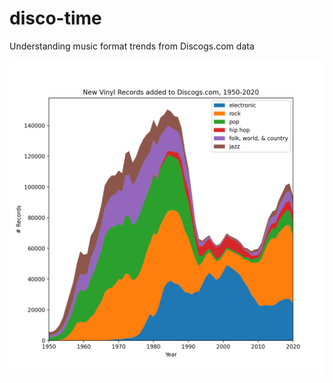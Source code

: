 # disco-time
Understanding music format trends from Discogs.com data

![Vinyls](https://github.com/tuantnguyen/disco-time/blob/main/vinyls.png?raw=true)
